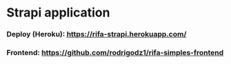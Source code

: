 # Strapi application

### Deploy (Heroku): https://rifa-strapi.herokuapp.com/
### Frontend: https://github.com/rodrigodz1/rifa-simples-frontend

